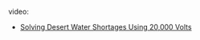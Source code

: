 video:
- [Solving Desert Water Shortages Using 20,000 Volts](https://youtube.com/shorts/IW1HX0cZt6U)
